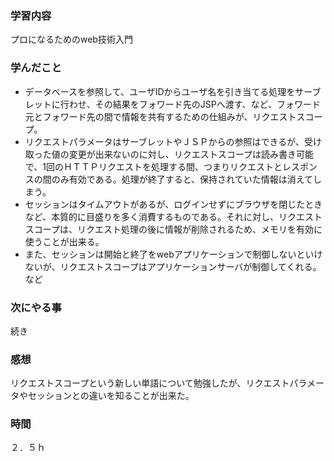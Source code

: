 ### 学習内容
プロになるためのweb技術入門
### 学んだこと
- データベースを参照して、ユーザIDからユーザ名を引き当てる処理をサーブレットに行わせ、その結果をフォワード先のJSPへ渡す、など、フォワード元とフォワード先の間で情報を共有するための仕組みが、リクエストスコープ。
- リクエストパラメータはサーブレットやＪＳＰからの参照はできるが、受け取った値の変更が出来ないのに対し、リクエストスコープは読み書き可能で、1回のＨＴＴＰリクエストを処理する間、つまりリクエストとレスポンスの間のみ有効である。処理が終了すると、保持されていた情報は消えてしまう。
- セッションはタイムアウトがあるが、ログインせずにブラウザを閉じたときなど、本質的に目盛りを多く消費するものである。それに対し、リクエストスコープは、リクエスト処理の後に情報が削除されるため、メモリを有効に使うことが出来る。
- また、セッションは開始と終了をwebアプリケーションで制御しないといけないが、リクエストスコープはアプリケーションサーバが制御してくれる。　など
### 次にやる事
続き
### 感想
リクエストスコープという新しい単語について勉強したが、リクエストパラメータやセッションとの違いを知ることが出来た。
### 時間
２．５ｈ

